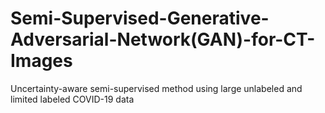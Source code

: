 # Semi-Supervised-Generative-Adversarial-Network(GAN)-for-CT-Images
 Uncertainty-aware semi-supervised method using large unlabeled and limited labeled COVID-19 data
